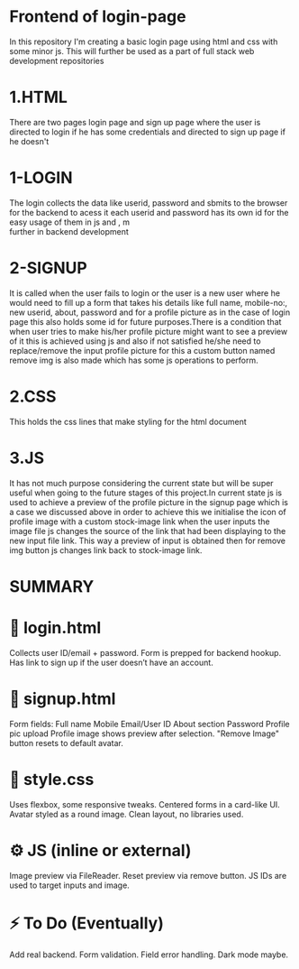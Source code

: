 # Frontend of login-page
In this repository I'm creating a basic login page using html and css with some minor js. This will further be used as a part of full stack web development repositories


# 1.HTML
There are two pages login page and sign up page where the user is directed to login if he has some credentials and directed to sign up page if he doesn't
  # 1-LOGIN
  The login collects the data like userid, password and sbmits to the browser for the backend to acess it each userid and password has its own id for the easy usage of them in js and , m  
  further in backend development

  # 2-SIGNUP
  It is called when the user fails to login or the user is a new user where he would need to fill up a form that takes his details like full name, mobile-no:, new userid, about, password 
  and for a profile picture as in the case of login page this also holds some id for future purposes.There is a condition that when user tries to make his/her profile picture might want to 
  see a preview of it this is achieved using js and also if not satisfied he/she need to replace/remove the input profile picture for this a custom button named remove img
  is also made which has some js operations to perform.
  
# 2.CSS
This holds the css lines that make styling for the html document

# 3.JS
It has not much purpose considering the current state but will be super useful when going to the future stages of this project.In current state js is used to achieve a preview of the profile picture in the signup page which is a case we discussed above in order to achieve this we initialise the icon of profile image with a custom stock-image link when the user inputs the image file js changes the source of the link that had been displaying to the new input file link. This way a preview of input is obtained then for remove img button js changes link back to stock-image link. 

# SUMMARY

  # 🧱 login.html
  Collects user ID/email + password.
  Form is prepped for backend hookup.  
  Has link to sign up if the user doesn’t have an account.
  # 🧾 signup.html
  Form fields:
  Full name
  Mobile
  Email/User ID
  About section
  Password
  Profile pic upload
  Profile image shows preview after selection.
  "Remove Image" button resets to default avatar.
  # 🎨 style.css
  Uses flexbox, some responsive tweaks.
  Centered forms in a card-like UI.
  Avatar styled as a round image.
  Clean layout, no libraries used.
  # ⚙️ JS (inline or external)
  Image preview via FileReader.
  Reset preview via remove button.
  JS IDs are used to target inputs and image.
# ⚡ To Do (Eventually)
  Add real backend.
  Form validation.
  Field error handling.
  Dark mode maybe.

